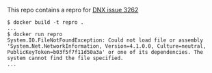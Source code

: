 This repo contains a repro for [DNX issue 3262](https://github.com/aspnet/dnx/issues/3262)


	$ docker build -t repro .
	...
	$ docker run repro
	System.IO.FileNotFoundException: Could not load file or assembly 'System.Net.NetworkInformation, Version=4.1.0.0, Culture=neutral, PublicKeyToken=b03f5f7f11d50a3a' or one of its dependencies. The system cannot find the file specified.
	...
